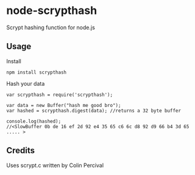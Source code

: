 node-scrypthash
===============

Scrypt hashing function for node.js

Usage
-----

Install

    npm install scrypthash


Hash your data

    var scrypthash = require('scrypthash');

    var data = new Buffer("hash me good bro");
    var hashed = scrypthash.digest(data); //returns a 32 byte buffer

    console.log(hashed);
    //<SlowBuffer 0b de 16 ef 2d 92 e4 35 65 c6 6c d8 92 d9 66 b4 3d 65 ..... >

Credits
-------
Uses scrypt.c written by Colin Percival